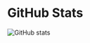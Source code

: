 # GitHub Stats

![GitHub stats](https://github-readme-stats.vercel.app/api?username=namauser&show_icons=true&theme=radical)
